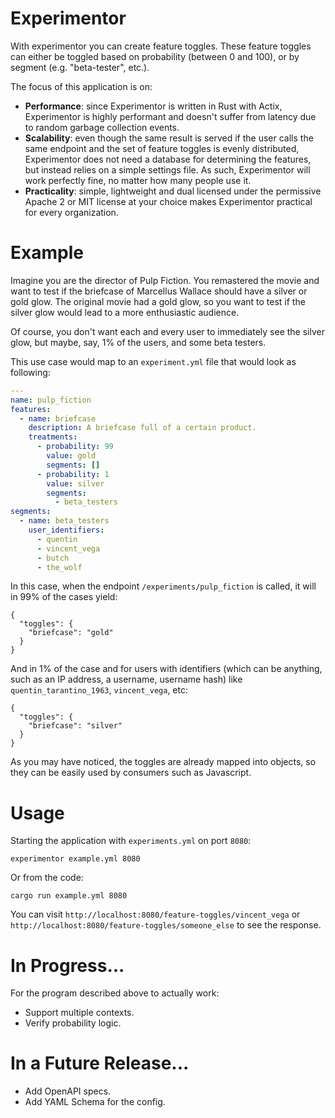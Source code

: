 # Experimentor
With experimentor you can create feature toggles. These feature toggles can either be toggled based on probability (between 0 and 100), or by segment (e.g. "beta-tester", etc.).

The focus of this application is on:

- **Performance**: since Experimentor is written in Rust with Actix, Experimentor is highly performant and doesn't suffer from latency due to random garbage collection events.
- **Scalability**: even though the same result is served if the user calls the same endpoint and the set of feature toggles is evenly distributed, Experimentor does not need a database for determining the features, but instead relies on a simple settings file. As such, Experimentor will work perfectly fine, no matter how many people use it.
- **Practicality**: simple, lightweight and dual licensed under the permissive Apache 2 or MIT license at your choice makes Experimentor practical for every organization.

# Example
Imagine you are the director of Pulp Fiction. You remastered the movie and want to test if the briefcase of Marcellus Wallace should have a silver or gold glow. The original movie had a gold glow, so you want to test if the silver glow would lead to a more enthusiastic audience.

Of course, you don't want each and every user to immediately see the silver glow, but maybe, say, 1% of the users, and some beta testers.

This use case would map to an `experiment.yml` file that would look as following:

```yaml
---
name: pulp_fiction
features:
  - name: briefcase
    description: A briefcase full of a certain product.
    treatments:
      - probability: 99
        value: gold
        segments: []
      - probability: 1
        value: silver
        segments:
          - beta_testers
segments:
  - name: beta_testers
    user_identifiers:
      - quentin
      - vincent_vega
      - butch
      - the_wolf
```
In this case, when the endpoint `/experiments/pulp_fiction`
is called, it will in 99% of the cases yield:
```
{
  "toggles": {
    "briefcase": "gold"
  }
}
```
And in 1% of the case and for users with identifiers (which can be anything, such as an IP address, a username, username hash) like `quentin_tarantino_1963`, `vincent_vega`, etc:
```
{
  "toggles": {
    "briefcase": "silver"
  }
}
```
As you may have noticed, the toggles are already mapped into objects, so they can be easily used by consumers such as Javascript.

# Usage
Starting the application with `experiments.yml` on port `8080`:
```
experimentor example.yml 8080
```
Or from the code:
```
cargo run example.yml 8080
```
You can visit `http://localhost:8080/feature-toggles/vincent_vega` or `http://localhost:8080/feature-toggles/someone_else` to see the response.

# In Progress...
For the program described above to actually work:
- Support multiple contexts.
- Verify probability logic.

# In a Future Release...
- Add OpenAPI specs.
- Add YAML Schema for the config.
